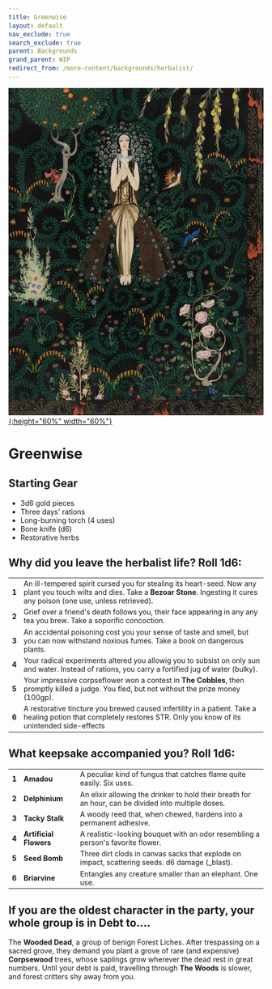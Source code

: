 ```yaml
---
title: Greenwise
layout: default
nav_exclude: true
search_exclude: true
parent: Backgrounds
grand_parent: WIP
redirect_from: /more-content/backgrounds/herbalist/
---
```


[![Alt text](/img/backgrounds/herbalist.jpg "East of the Sun and West of the Moon, illustrated by Kay Nielsen"){:height="60%" width="60%"}](/img/backgrounds/herbalist.jpg)

# Greenwise

## Starting Gear

- 3d6 gold pieces
- Three days' rations
- Long-burning torch (4 uses)
- Bone knife (d6)
- Restorative herbs

## Why did you leave the herbalist life? Roll 1d6:

|       |                                                              |
| ----- | ------------------------------------------------------------ |
| **1** | An ill-tempered spirit cursed you for stealing its heart-seed. Now any plant you touch wilts and dies. Take a **Bezoar Stone**. Ingesting it cures any poison (one use, unless retrieved). |
| **2** | Grief over a friend's death follows you, their face appearing in any any tea you brew. Take a soporific concoction. |
| **3** | An accidental poisoning cost you your sense of taste and smell, but you can now withstand noxious fumes. Take a book on dangerous plants. |
| **4** | Your radical experiments altered you allowig you to subsist on only sun and water. Instead of rations, you carry a fortified jug of water (bulky). |
| **5** | Your impressive corpseflower won a contest in **The Cobbles**, then promptly killed a judge. You fled, but not without the prize money (100gp). |
| **6** | A restorative tincture you brewed caused infertility in a patient. Take a healing potion that completely restores STR. Only you know of its unintended side-effects |

## What keepsake accompanied you? Roll 1d6:

|       |                        |                                                              |
| ----- | ---------------------- | ------------------------------------------------------------ |
| **1** | **Amadou**             | A peculiar kind of fungus that catches flame quite easily. Six uses. |
| **2** | **Delphinium**         | An elixir allowing the drinker to hold their breath for an hour, can be divided into multiple doses. |
| **3** | **Tacky Stalk**        | A woody reed that, when chewed, hardens into a permanent adhesive. |
| **4** | **Artificial Flowers** | A realistic-looking bouquet with an odor resembling a person's favorite flower. |
| **5** | **Seed Bomb**          | Three dirt clods in canvas sacks that explode on impact, scattering seeds. d6 damage (_blast). |
| **6** | **Briarvine**          | Entangles any creature smaller than an elephant. One use.    |

## If you are the oldest character in the party, your whole group is in Debt to....

The **Wooded Dead**, a group of benign Forest Liches. After trespassing on a sacred grove, they demand you plant a grove of rare (and expensive) **Corpsewood** trees, whose saplings grow wherever the dead rest in great numbers. Until your debt is paid, travelling through **The Woods** is slower, and forest critters shy away from you.  